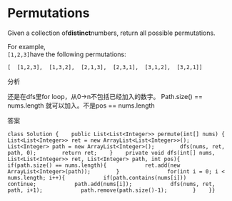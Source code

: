 # Permutations

Given a collection of**distinct**numbers, return all possible permutations.

For example,  
`[1,2,3]`have the following permutations:

```text
[  [1,2,3],  [1,3,2],  [2,1,3],  [2,3,1],  [3,1,2],  [3,2,1]]
```

分析

还是在dfs里for loop，从0-&gt;n不包括已经加入的数字。 Path.size\(\) == nums.length 就可以加入。不是pos == nums.length

答案

```text
class Solution {    public List<List<Integer>> permute(int[] nums) {    List<List<Integer>> ret = new ArrayList<List<Integer>>();        List<Integer> path = new ArrayList<Integer>();        dfs(nums, ret, path, 0);        return ret;    }    private void dfs(int[] nums, List<List<Integer>> ret, List<Integer> path, int pos){        if(path.size() == nums.length){            ret.add(new ArrayList<Integer>(path));        }               for(int i = 0; i < nums.length; i++){            if(path.contains(nums[i]))                continue;            path.add(nums[i]);            dfs(nums, ret, path, i+1);            path.remove(path.size()-1);        }    }}
```

